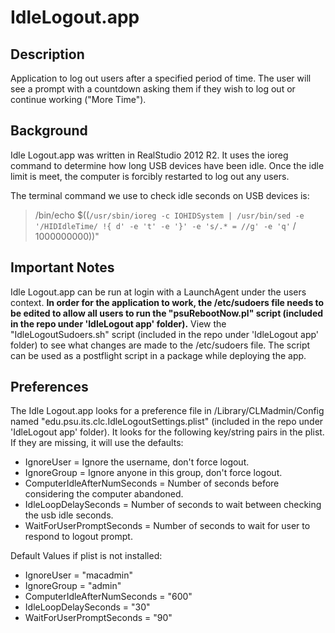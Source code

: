 IdleLogout.app
==============

Description
------------
Application to log out users after a specified period of time. The user will see a prompt with a countdown asking them if they wish to log out or continue working ("More Time"). 

Background
------------
Idle Logout.app was written in RealStudio 2012 R2. It uses the ioreg command to determine how long USB devices have been idle. Once the idle limit is meet, the computer is forcibly restarted to log out any users.

The terminal command we use to check idle seconds on USB devices is:
> /bin/echo $((`/usr/sbin/ioreg -c IOHIDSystem | /usr/bin/sed -e '/HIDIdleTime/ !{ d' -e 't' -e '}' -e 's/.* = //g' -e 'q'` / 1000000000))"

Important Notes
-------------
Idle Logout.app can be run at login with a LaunchAgent under the users context. **In order for the application to work, the /etc/sudoers file needs to be edited to allow all users to run the "psuRebootNow.pl" script (included in the repo under 'IdleLogout app' folder).** View the "IdleLogoutSudoers.sh" script (included in the repo under 'IdleLogout app' folder) to see what changes are made to the /etc/sudoers file. The script can be used as a postflight script in a package while deploying the app.

Preferences
-------------
The Idle Logout.app looks for a preference file in /Library/CLMadmin/Config named "edu.psu.its.clc.IdleLogoutSettings.plist" (included in the repo under 'IdleLogout app' folder). It looks for the following key/string pairs in the plist. If they are missing, it will use the defaults:

* IgnoreUser = Ignore the username, don't force logout.
* IgnoreGroup = Ignore anyone in this group, don't force logout.
* ComputerIdleAfterNumSeconds = Number of seconds before considering the computer abandoned.
* IdleLoopDelaySeconds = Number of seconds to wait between checking the usb idle seconds.
* WaitForUserPromptSeconds = Number of seconds to wait for user to respond to logout prompt.

Default Values if plist is not installed:

* IgnoreUser = "macadmin"
* IgnoreGroup = "admin"
* ComputerIdleAfterNumSeconds = "600"
* IdleLoopDelaySeconds = "30"
* WaitForUserPromptSeconds = "90"